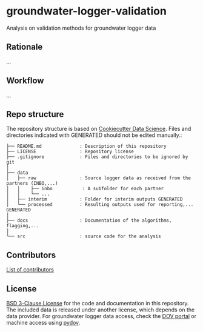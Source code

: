 # groundwater-logger-validation

Analysis on validation methods for groundwater logger data 

## Rationale

...

## Workflow

...

## Repo structure

The repository structure is based on [Cookiecutter Data Science](http://drivendata.github.io/cookiecutter-data-science/). Files and directories indicated with GENERATED should not be edited manually.:


```
├── README.md              : Description of this repository
├── LICENSE                : Repository license
├── .gitignore             : Files and directories to be ignored by git
│
├── data
│   ├── raw                : Source logger data as received from the partners (INBO,...)
│   │    ├── inbo           : A subfolder for each partner 
│   │    └── ...
│   ├── interim            : Folder for interim outputs GENERATED
│   └── processed          : Resulting outputs used for reporting,...  GENERATED
│
├── docs                   : Documentation of the algorithms, flagging,...
│
└── src                    : source code for the analysis 
```

## Contributors

[List of contributors](https://github.com/DOV-Vlaanderen/groundwater-logger-validation/graphs/contributors)

## License

[BSD 3-Clause License](https://github.com/DOV-Vlaanderen/groundwater-logger-validation/blob/master/LICENSE) for the code and documentation in this repository. The included data is released under another license, which depends on the data provider. For groundwater logger data access, check the [DOV portal](https://www.dov.vlaanderen.be/portaal/?module=verkenner#ModulePage) or machine access using [pydov](https://pydov.readthedocs.io/en/stable/).

